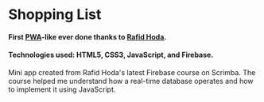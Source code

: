 # Shopping List

#### First [PWA](https://developer.mozilla.org/en-US/docs/Web/Progressive_web_apps/Guides/What_is_a_progressive_web_app)-like ever done thanks to [Rafid Hoda](https://www.linkedin.com/in/rafidhoda/).
#### Technologies used: HTML5, CSS3, JavaScript, and Firebase.

Mini app created from Rafid Hoda's latest Firebase course on Scrimba. The course helped me understand 
how a real-time database operates and how to implement it using JavaScript.
